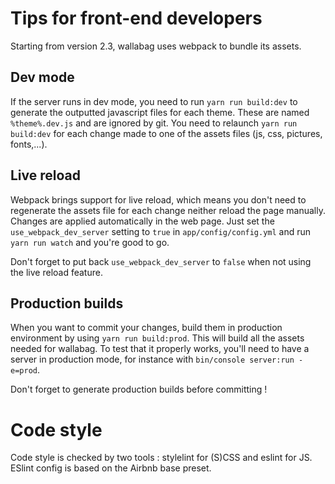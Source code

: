 # Tips for front-end developers

Starting from version 2.3, wallabag uses webpack to bundle its assets.

## Dev mode

If the server runs in dev mode, you need to run `yarn run build:dev` to
generate the outputted javascript files for each theme. These are named
`%theme%.dev.js` and are ignored by git. You need to relaunch
`yarn run build:dev` for each change made to one of the assets files
(js, css, pictures, fonts,...).

## Live reload

Webpack brings support for live reload, which means you don't need to
regenerate the assets file for each change neither reload the page
manually. Changes are applied automatically in the web page. Just set
the `use_webpack_dev_server` setting to `true` in
`app/config/config.yml` and run `yarn run watch` and you're good to go.

Don't forget to put back `use_webpack_dev_server` to `false` when not
using the live reload feature.


## Production builds

When you want to commit your changes, build them in production
environment by using `yarn run build:prod`. This will build all the
assets needed for wallabag. To test that it properly works, you'll need
to have a server in production mode, for instance with
`bin/console server:run -e=prod`.

Don't forget to generate production builds before committing !

# Code style

Code style is checked by two tools : stylelint for (S)CSS and eslint for
JS. ESlint config is based on the Airbnb base preset.
